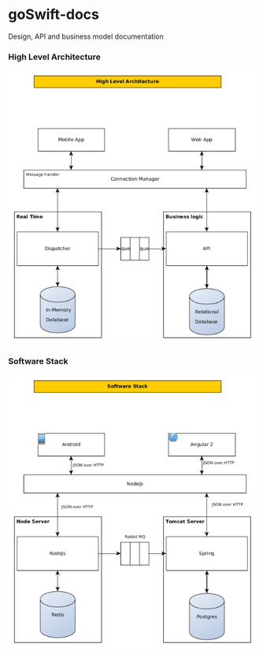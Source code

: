 # goSwift-docs
Design, API and business model documentation 

### High Level Architecture

![Alt text](https://github.com/SWIFTWAYZ/goSwift-docs/blob/master/Highlevel%20archetecture.bmp)

### Software Stack

![Alt text](https://github.com/SWIFTWAYZ/goSwift-docs/blob/master/Software%20Stack.bmp)
